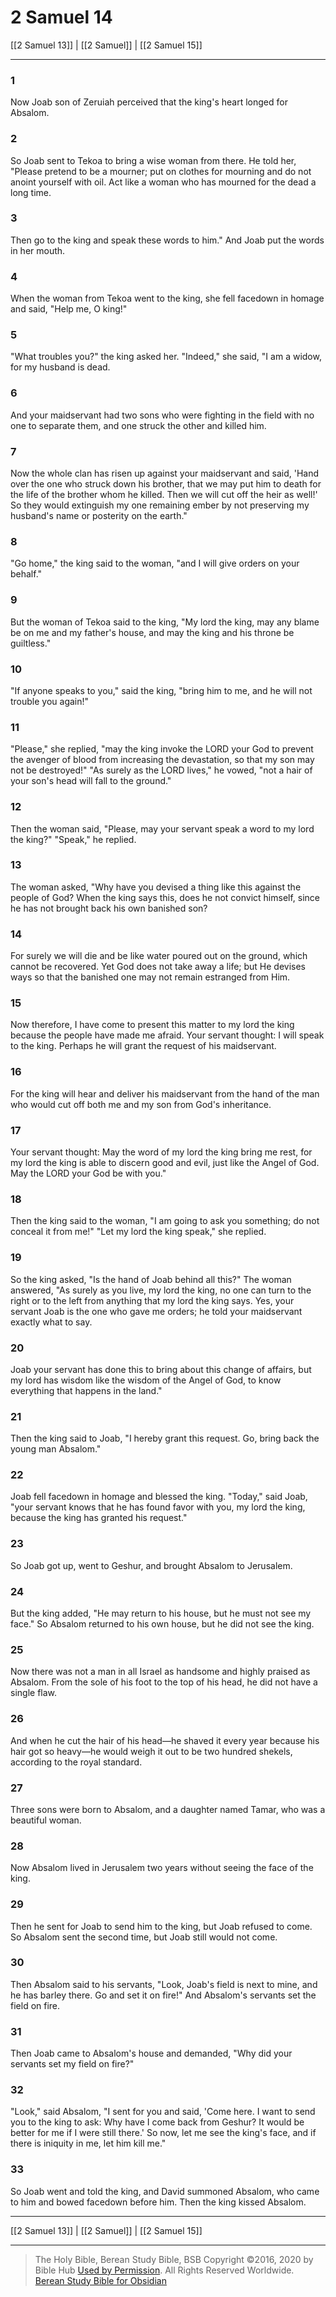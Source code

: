 # 2 Samuel 14

[[2 Samuel 13]] | [[2 Samuel]] | [[2 Samuel 15]]

---

### 1
Now Joab son of Zeruiah perceived that the king's heart longed for Absalom.

### 2
So Joab sent to Tekoa to bring a wise woman from there. He told her, "Please pretend to be a mourner; put on clothes for mourning and do not anoint yourself with oil. Act like a woman who has mourned for the dead a long time.

### 3
Then go to the king and speak these words to him." And Joab put the words in her mouth.

### 4
When the woman from Tekoa went to the king, she fell facedown in homage and said, "Help me, O king!"

### 5
"What troubles you?" the king asked her. "Indeed," she said, "I am a widow, for my husband is dead.

### 6
And your maidservant had two sons who were fighting in the field with no one to separate them, and one struck the other and killed him.

### 7
Now the whole clan has risen up against your maidservant and said, 'Hand over the one who struck down his brother, that we may put him to death for the life of the brother whom he killed. Then we will cut off the heir as well!' So they would extinguish my one remaining ember by not preserving my husband's name or posterity on the earth."

### 8
"Go home," the king said to the woman, "and I will give orders on your behalf."

### 9
But the woman of Tekoa said to the king, "My lord the king, may any blame be on me and my father's house, and may the king and his throne be guiltless."

### 10
"If anyone speaks to you," said the king, "bring him to me, and he will not trouble you again!"

### 11
"Please," she replied, "may the king invoke the LORD your God to prevent the avenger of blood from increasing the devastation, so that my son may not be destroyed!" "As surely as the LORD lives," he vowed, "not a hair of your son's head will fall to the ground."

### 12
Then the woman said, "Please, may your servant speak a word to my lord the king?" "Speak," he replied.

### 13
The woman asked, "Why have you devised a thing like this against the people of God? When the king says this, does he not convict himself, since he has not brought back his own banished son?

### 14
For surely we will die and be like water poured out on the ground, which cannot be recovered. Yet God does not take away a life; but He devises ways so that the banished one may not remain estranged from Him.

### 15
Now therefore, I have come to present this matter to my lord the king because the people have made me afraid. Your servant thought: I will speak to the king. Perhaps he will grant the request of his maidservant.

### 16
For the king will hear and deliver his maidservant from the hand of the man who would cut off both me and my son from God's inheritance.

### 17
Your servant thought: May the word of my lord the king bring me rest, for my lord the king is able to discern good and evil, just like the Angel of God. May the LORD your God be with you."

### 18
Then the king said to the woman, "I am going to ask you something; do not conceal it from me!" "Let my lord the king speak," she replied.

### 19
So the king asked, "Is the hand of Joab behind all this?" The woman answered, "As surely as you live, my lord the king, no one can turn to the right or to the left from anything that my lord the king says. Yes, your servant Joab is the one who gave me orders; he told your maidservant exactly what to say.

### 20
Joab your servant has done this to bring about this change of affairs, but my lord has wisdom like the wisdom of the Angel of God, to know everything that happens in the land."

### 21
Then the king said to Joab, "I hereby grant this request. Go, bring back the young man Absalom."

### 22
Joab fell facedown in homage and blessed the king. "Today," said Joab, "your servant knows that he has found favor with you, my lord the king, because the king has granted his request."

### 23
So Joab got up, went to Geshur, and brought Absalom to Jerusalem.

### 24
But the king added, "He may return to his house, but he must not see my face." So Absalom returned to his own house, but he did not see the king.

### 25
Now there was not a man in all Israel as handsome and highly praised as Absalom. From the sole of his foot to the top of his head, he did not have a single flaw.

### 26
And when he cut the hair of his head—he shaved it every year because his hair got so heavy—he would weigh it out to be two hundred shekels, according to the royal standard.

### 27
Three sons were born to Absalom, and a daughter named Tamar, who was a beautiful woman.

### 28
Now Absalom lived in Jerusalem two years without seeing the face of the king.

### 29
Then he sent for Joab to send him to the king, but Joab refused to come. So Absalom sent the second time, but Joab still would not come.

### 30
Then Absalom said to his servants, "Look, Joab's field is next to mine, and he has barley there. Go and set it on fire!" And Absalom's servants set the field on fire.

### 31
Then Joab came to Absalom's house and demanded, "Why did your servants set my field on fire?"

### 32
"Look," said Absalom, "I sent for you and said, 'Come here. I want to send you to the king to ask: Why have I come back from Geshur? It would be better for me if I were still there.' So now, let me see the king's face, and if there is iniquity in me, let him kill me."

### 33
So Joab went and told the king, and David summoned Absalom, who came to him and bowed facedown before him. Then the king kissed Absalom.

---

[[2 Samuel 13]] | [[2 Samuel]] | [[2 Samuel 15]]

---

> The Holy Bible, Berean Study Bible, BSB
> Copyright &copy;2016, 2020 by Bible Hub
> [Used by Permission](https://berean.bible/terms.htm). All Rights Reserved Worldwide.
> [Berean Study Bible for Obsidian](https://github.com/gapmiss/berean-study-bible-for-obsidian)</small>

